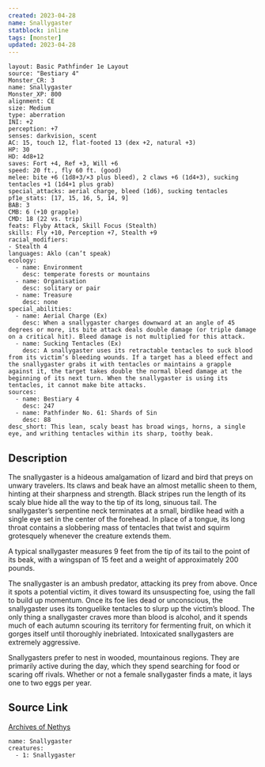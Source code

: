 ```yaml
---
created: 2023-04-28
name: Snallygaster
statblock: inline
tags: [monster]
updated: 2023-04-28
---
```

```statblock
layout: Basic Pathfinder 1e Layout
source: "Bestiary 4"
Monster_CR: 3
name: Snallygaster
Monster_XP: 800
alignment: CE
size: Medium
type: aberration
INI: +2
perception: +7
senses: darkvision, scent
AC: 15, touch 12, flat-footed 13 (dex +2, natural +3)
HP: 30
HD: 4d8+12
saves: Fort +4, Ref +3, Will +6
speed: 20 ft., fly 60 ft. (good)
melee: bite +6 (1d8+3/×3 plus bleed), 2 claws +6 (1d4+3), sucking tentacles +1 (1d4+1 plus grab)
special_attacks: aerial charge, bleed (1d6), sucking tentacles
pf1e_stats: [17, 15, 16, 5, 14, 9]
BAB: 3
CMB: 6 (+10 grapple)
CMD: 18 (22 vs. trip)
feats: Flyby Attack, Skill Focus (Stealth)
skills: Fly +10, Perception +7, Stealth +9
racial_modifiers:
- Stealth 4
languages: Aklo (can’t speak)
ecology:
  - name: Environment
    desc: temperate forests or mountains
  - name: Organisation
    desc: solitary or pair
  - name: Treasure
    desc: none
special_abilities:
  - name: Aerial Charge (Ex)
    desc: When a snallygaster charges downward at an angle of 45 degrees or more, its bite attack deals double damage (or triple damage on a critical hit). Bleed damage is not multiplied for this attack.
  - name: Sucking Tentacles (Ex)
    desc: A snallygaster uses its retractable tentacles to suck blood from its victim’s bleeding wounds. If a target has a bleed effect and the snallygaster grabs it with tentacles or maintains a grapple against it, the target takes double the normal bleed damage at the beginning of its next turn. When the snallygaster is using its tentacles, it cannot make bite attacks.
sources:
  - name: Bestiary 4
    desc: 247
  - name: Pathfinder No. 61: Shards of Sin
    desc: 88
desc_short: This lean, scaly beast has broad wings, horns, a single eye, and writhing tentacles within its sharp, toothy beak.
```
## Description
The snallygaster is a hideous amalgamation of lizard and bird that preys on unwary travelers. Its claws and beak have an almost metallic sheen to them, hinting at their sharpness and strength. Black stripes run the length of its scaly blue hide all the way to the tip of its long, sinuous tail. The snallygaster’s serpentine neck terminates at a small, birdlike head with a single eye set in the center of the forehead. In place of a tongue, its long throat contains a slobbering mass of tentacles that twist and squirm grotesquely whenever the creature extends them.

A typical snallygaster measures 9 feet from the tip of its tail to the point of its beak, with a wingspan of 15 feet and a weight of approximately 200 pounds.

The snallygaster is an ambush predator, attacking its prey from above. Once it spots a potential victim, it dives toward its unsuspecting foe, using the fall to build up momentum. Once its foe lies dead or unconscious, the snallygaster uses its tonguelike tentacles to slurp up the victim’s blood. The only thing a snallygaster craves more than blood is alcohol, and it spends much of each autumn scouring its territory for fermenting fruit, on which it gorges itself until thoroughly inebriated. Intoxicated snallygasters are extremely aggressive.

Snallygasters prefer to nest in wooded, mountainous regions. They are primarily active during the day, which they spend searching for food or scaring off rivals. Whether or not a female snallygaster finds a mate, it lays one to two eggs per year.
## Source Link
[Archives of Nethys](https://aonprd.com/MonsterDisplay.aspx?ItemName=Snallygaster)
```encounter-table
name: Snallygaster
creatures:
  - 1: Snallygaster
```

